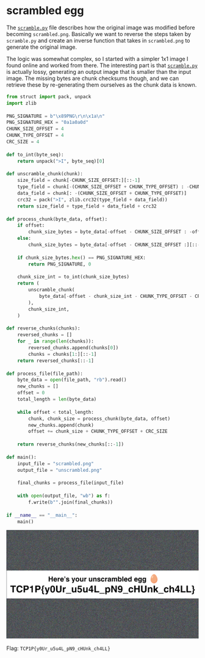 # scrambled egg

The [`scramble.py`](http://scramble.py) file describes how the original image was modified before becoming `scrambled.png`. Basically we want to reverse the steps taken by `scramble.py` and create an inverse function that takes in `scrambled.png` to generate the original image.

The logic was somewhat complex, so I started with a simpler 1x1 image I found online and worked from there. The interesting part is that [`scramble.py`](http://scramble.py) is actually lossy, generating an output image that is smaller than the input image. The missing bytes are chunk checksums though, and we can retrieve these by re-generating them ourselves as the chunk data is known.

```python
from struct import pack, unpack
import zlib

PNG_SIGNATURE = b"\x89PNG\r\n\x1a\n"
PNG_SIGNATURE_HEX = "0a1a0a0d"
CHUNK_SIZE_OFFSET = 4
CHUNK_TYPE_OFFSET = 4
CRC_SIZE = 4

def to_int(byte_seq):
    return unpack(">I", byte_seq)[0]

def unscramble_chunk(chunk):
    size_field = chunk[-CHUNK_SIZE_OFFSET:][::-1]
    type_field = chunk[-(CHUNK_SIZE_OFFSET + CHUNK_TYPE_OFFSET) : -CHUNK_SIZE_OFFSET]
    data_field = chunk[: -(CHUNK_SIZE_OFFSET + CHUNK_TYPE_OFFSET)]
    crc32 = pack(">I", zlib.crc32(type_field + data_field))
    return size_field + type_field + data_field + crc32

def process_chunk(byte_data, offset):
    if offset:
        chunk_size_bytes = byte_data[-offset - CHUNK_SIZE_OFFSET : -offset][::-1]
    else:
        chunk_size_bytes = byte_data[-offset - CHUNK_SIZE_OFFSET :][::-1]

    if chunk_size_bytes.hex() == PNG_SIGNATURE_HEX:
        return PNG_SIGNATURE, 0

    chunk_size_int = to_int(chunk_size_bytes)
    return (
        unscramble_chunk(
            byte_data[-offset - chunk_size_int - CHUNK_TYPE_OFFSET - CRC_SIZE : -offset]
        ),
        chunk_size_int,
    )

def reverse_chunks(chunks):
    reversed_chunks = []
    for _ in range(len(chunks)):
        reversed_chunks.append(chunks[0])
        chunks = chunks[1:][::-1]
    return reversed_chunks[::-1]

def process_file(file_path):
    byte_data = open(file_path, "rb").read()
    new_chunks = []
    offset = 0
    total_length = len(byte_data)

    while offset < total_length:
        chunk, chunk_size = process_chunk(byte_data, offset)
        new_chunks.append(chunk)
        offset += chunk_size + CHUNK_TYPE_OFFSET + CRC_SIZE

    return reverse_chunks(new_chunks[::-1])

def main():
    input_file = "scrambled.png"
    output_file = "unscrambled.png"

    final_chunks = process_file(input_file)

    with open(output_file, "wb") as f:
        f.write(b"".join(final_chunks))

if __name__ == "__main__":
    main()
```

![Untitled](media/unscrambled.png)

Flag: `TCP1P{y0Ur_u5u4L_pN9_cHUnk_ch4LL}`